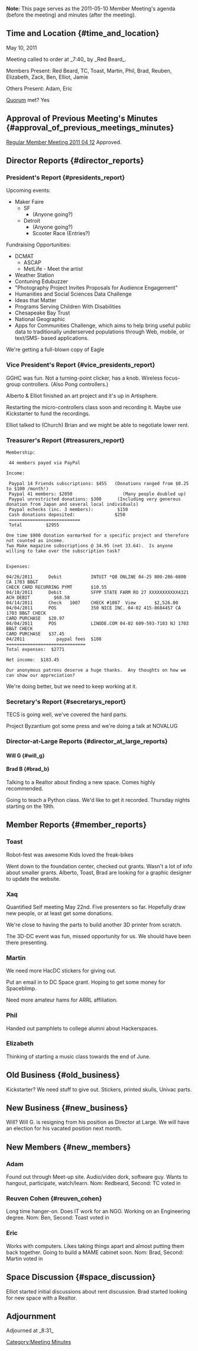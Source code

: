 **Note:** This page serves as the 2011-05-10 Member Meeting's agenda
(before the meeting) and minutes (after the meeting).

## Time and Location {#time_and_location}

May 10, 2011

Meeting called to order at \_7:40\_ by \_Red Beard\_.

Members Present: Red Beard, TC, Toast, Martin, Phil, Brad, Reuben,
Elizabeth, Zack, Ben, Elliot, Jamie

Others Present: Adam, Eric

[Quorum](Quorum) met? Yes

## Approval of Previous Meeting's Minutes {#approval_of_previous_meetings_minutes}

[Regular Member Meeting 2011 04
12](Regular_Member_Meeting_2011_04_12) Approved.

## Director Reports {#director_reports}

### President's Report {#presidents_report}

Upcoming events:

-   Maker Faire
    -   SF
        -   (Anyone going?)
    -   Detroit
        -   (Anyone going?)
        -   Scooter Race (Entries?)

Fundraising Opportunities:

-   DCMAT
    -   ASCAP
    -   MetLife - Meet the artist
-   Weather Station
-   Contuning Edubuzzer
-   "Photography Project Invites Proposals for Audience Engagement"
-   Humanities and Social Sciences Data Challenge
-   Ideas that Matter
-   Programs Serving Children With Disabilities
-   Chesapeake Bay Trust
-   National Geographic
-   Apps for Communities Challenge, which aims to help bring useful
    public data to traditionally underserved populations through Web,
    mobile, or text/SMS- based applications.

We're getting a full-blown copy of Eagle

### Vice President's Report {#vice_presidents_report}

GGHC was fun. Not a turning-point clicker, has a knob. Wireless
focus-group controllers. (Also Pong controllers.)

Alberto & Elliot finished an art project and it's up in Artisphere.

Restarting the micro-controllers class soon and recording it. Maybe use
Kickstarter to fund the recordings.

Elliot talked to (Church) Brian and we might be able to negotiate lower
rent.

### Treasurer's Report {#treasurers_report}

    Membership:

     44 members payed via PayPal

    Income:

     Paypal 14 Friends subscriptions: $455   (Donations ranged from $0.25
    to $100 /month!)
     Paypal 41 members: $2050                   (Many people doubled up)
     Paypal unrestricted donations: $300      (Including very generous
    donation from Japan and several local individuals)
     Paypal echecks (inc. 3 members):         $150
     Cash donations deposited:               $250
     ===========================
     Total         $2955

    One time $900 donation earmarked for a specific project and therefore
    not counted as income.
    Two Make magazine subscriptions @ 34.95 (net 33.64).  Is anyone
    willing to take over the subscription task?


    Expenses:

    04/26/2011      Debit           INTUIT *QB ONLINE 04-25 800-286-6800 CA 1703 BB&T
    CHECK CARD RECURRING PYMT       $10.55
    04/18/2011      Debit           SFPP STATE FARM RO 27 XXXXXXXXXXX4321 ACH DEBIT         $68.58
    04/14/2011      Check   1007    CHECK #1007  View       $2,526.00
    04/04/2011      POS             350 NICE INC. 04-02 415-8684457 CA 1703 BB&T CHECK
    CARD PURCHASE   $20.97
    04/04/2011      POS             LINODE.COM 04-02 609-593-7103 NJ 1703 BB&T CHECK
    CARD PURCHASE   $37.45
    04/2011            paypal fees  $108
    ==============================
    Total expenses:  $2771

    Net income:  $183.45

    Our anonymous patrons deserve a huge thanks.  Any thoughts on how we
    can show our appreciation?

We're doing better, but we need to keep working at it.

### Secretary's Report {#secretarys_report}

TECS is going well, we've covered the hard parts.

Project Byzantium got some press and we're doing a talk at NOVALUG

### Director-at-Large Reports {#director_at_large_reports}

#### Will G {#will_g}

#### Brad B {#brad_b}

Talking to a Realtor about finding a new space. Comes highly
recommended.

Going to teach a Python class. We'd like to get it recorded. Thursday
nights starting on the 19th.

## Member Reports {#member_reports}

### Toast

Robot-fest was awesome Kids loved the freak-bikes

Went down to the foundation center, checked out grants. Wasn't a lot of
info about smaller grants. Alberto, Toast, Brad are looking for a
graphic designer to update the website.

### Xaq

Quantified Self meeting May 22nd. Five presenters so far. Hopefully draw
new people, or at least get some donations.

We're close to having the parts to build another 3D printer from
scratch.

The 3D-DC event was fun, missed opportunity for us. We should have been
there presenting.

### Martin

We need more HacDC stickers for giving out.

Put an email in to DC Space grant. Hoping to get some money for
Spaceblimp.

Need more amateur hams for ARRL affiliation.

### Phil

Handed out pamphlets to college alumni about Hackerspaces.

### Elizabeth

Thinking of starting a music class towards the end of June.

## Old Business {#old_business}

Kickstarter? We need stuff to give out. Stickers, printed skulls, Univac
parts.

## New Business {#new_business}

Will? Will G. is resigning from his position as Director at Large. We
will have an election for his vacated position next month.

## New Members {#new_members}

### Adam

Found out through Meet-up site. Audio/video dork, software guy. Wants to
hangout, participate, watch/learn. Nom: Redbeard, Second: TC voted in

### Reuven Cohen {#reuven_cohen}

Long time hanger-on. Does IT work for an NGO. Working on an Engineering
degree. Nom: Ben, Second: Toast voted in

### Eric

Works with computers. Likes taking things apart and almost putting them
back together. Going to build a MAME cabinet soon. Nom: Brad, Second:
Martin voted in

## Space Discussion {#space_discussion}

Elliot started initial discussions about rent discussion. Brad started
looking for new space with a Realtor.

## Adjournment

Adjourned at \_8:31\_

[Category:Meeting Minutes](Category:Meeting_Minutes)
